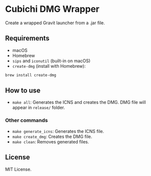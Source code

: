 # Cubichi DMG Wrapper

Create a wrapped Gravit launcher from a .jar file.

## Requirements

- macOS
- Homebrew
- `sips` and `iconutil` (built-in on macOS)
- `create-dmg` (install with Homebrew):
    
```bash
brew install create-dmg
```

## How to use

- `make all`: Generates the ICNS and creates the DMG. DMG file will appear in `release/` folder.

### Other commands
- `make generate_icns`: Generates the ICNS file.
- `make create_dmg`: Creates the DMG file.
- `make clean`: Removes generated files.

## License

MIT License.